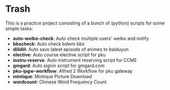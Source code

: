 # Trash
This is a practice project consisting of a bunch of (python) scripts for some simple tasks:
- **auto-weibo-check**: Auto check multiple users' weibo and notify
- **bbscheck**: Auto check bdwm bbs
- **dilidili**: Auto save latest episode of animes to baiduyun
- **elective**: Auto course elective script for pku
- **instru-reserve**: Auto instrument reserving script for CCME
- **gmgard**: Auto signin script for gmgard.com
- **pku-ipgw-workflow**: Alfred 2 Workflow for pku gateway
- **mintique**: Mintique Picture Download
- **wordcount**: Chinese Word Frequency Count
